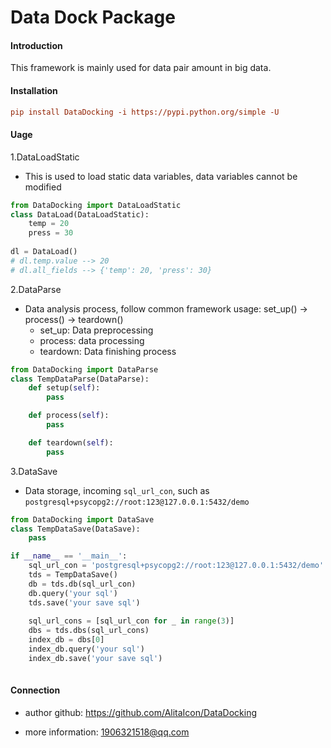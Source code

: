 # Data Dock Package

#### Introduction
This framework is mainly used for data pair amount in big data.

#### Installation
```ini
pip install DataDocking -i https://pypi.python.org/simple -U
```

#### Uage
1.DataLoadStatic
- This is used to load static data variables, data variables cannot be modified
```python
from DataDocking import DataLoadStatic
class DataLoad(DataLoadStatic):
    temp = 20
    press = 30
    
dl = DataLoad()
# dl.temp.value --> 20
# dl.all_fields --> {'temp': 20, 'press': 30}
```

2.DataParse
- Data analysis process, follow common framework usage: set_up() ->  process() -> teardown()
    - set_up: Data preprocessing
    - process: data processing
    - teardown: Data finishing process
```python
from DataDocking import DataParse
class TempDataParse(DataParse):
    def setup(self):
        pass

    def process(self):
        pass

    def teardown(self):
        pass
```

3.DataSave
- Data storage, incoming ```sql_url_con```, such as ```postgresql+psycopg2://root:123@127.0.0.1:5432/demo```
```python
from DataDocking import DataSave
class TempDataSave(DataSave):
    pass

if __name__ == '__main__':
    sql_url_con = 'postgresql+psycopg2://root:123@127.0.0.1:5432/demo'
    tds = TempDataSave()
    db = tds.db(sql_url_con)
    db.query('your sql')
    tds.save('your save sql')
    
    sql_url_cons = [sql_url_con for _ in range(3)]
    dbs = tds.dbs(sql_url_cons) 
    index_db = dbs[0]
    index_db.query('your sql')
    index_db.save('your save sql')
    
```

#### Connection
- author github: https://github.com/AlitaIcon/DataDocking

- more information: 1906321518@qq.com

